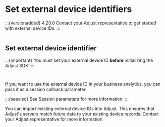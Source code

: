 # Set external device identifiers

:::{versionadded} 4.20.0
Contact your Adjust representative to get started with external device IDs.
:::

```{include} /fragments/feature-intros/external-device-id.md
```

## Set external device identifier

:::{important}
You must set your external device ID **before** initializing the Adjust SDK.
:::

```{include} /fragments/method-intros/setexternaldeviceid.md
```

```{include} /fragments/unity/snippets/setexternaldeviceid.md
```

If you want to use the external device ID in your business analytics, you can pass it as a session callback parameter. 

:::{seealso}
See Session parameters for more information.
:::

You can import existing external device IDs into Adjust. This ensures that Adjust's servers match future data to your existing device records. Contact your Adjust representative for more information.
